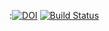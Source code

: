 :[![DOI](https://zenodo.org/badge/DOI/10.5281/zenodo.3986984.svg)](https://doi.org/10.5281/zenodo.3986984)
[![Build Status](https://travis-ci.org/kenil-shah/CSC-510-HW1.svg?branch=master)](https://travis-ci.org/kenil-shah/CSC-510-HW1)